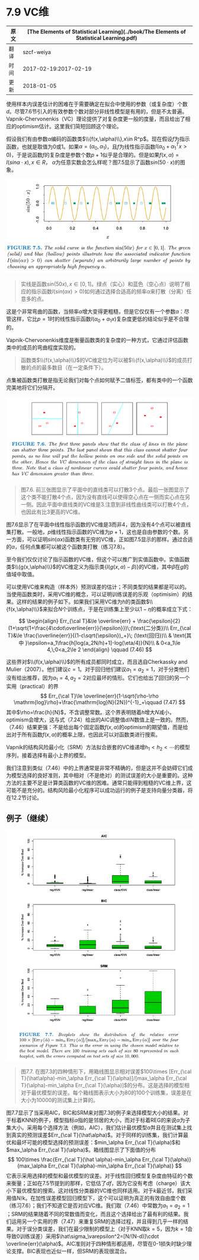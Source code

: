 # 7.9 VC维

| 原文   | [The Elements of Statistical Learning](../book/The Elements of Statistical Learning.pdf) |
| ---- | ---------------------------------------- |
| 翻译   | szcf-weiya                               |
| 时间   | 2017-02-19:2017-02-19                    |
|更新|2018-01-05|

使用样本内误差估计的困难在于需要确定在拟合中使用的参数（或复杂度）个数$d$。尽管7.6节引入的有效参数个数对部分非线性模型是有用的，但是不太普遍。Vapnik-Chervonenkis（VC）理论提供了对复杂度更一般的度量，而且给出了相应的optimism估计。这里我们简短回顾这个理论。

假设我们有由参数$\alpha$编码的函数类$\\{f(x,\alpha)\\},x\in R^p$。现在假设$f$为指示函数，也就是取值为0或1。如果$\alpha=(\alpha_0,\alpha_1)$，且$f$为线性指示函数$I(\alpha_0+\alpha_1^Tx>0)$，于是说函数$f$的复杂度是参数个数$p+1$似乎是合理的。但是如果$f(x,\alpha)=I(sin\alpha\cdot x),x\in R$， $\alpha$为任意实数会怎么样呢？图7.5显示了函数$sin(50\cdot x)$的图象。

![](../img/07/fig7.5.png)

> 实线是函数$sin(50x),x\in [0,1]$。绿点（实心）和蓝色（空心点）说明了相应的指示函数$I(sin(\alpha x)>0)$如何通过选择合适高的频率$\alpha$来打散（分离）任意多的点。

这是个非常弯曲的函数，当频率$\alpha$增大变得更粗糙，但是它仅仅有一个参数$\alpha$：尽管这样，它比$p=1$时的线性指示函数$I(\alpha_0+\alpha_1x)$复杂度更低的结论似乎是不合理的。

Vapnik-Chervonenkis维度是衡量函数类的复杂度的一种方式，它通过评估函数类中的成员的弯曲程度实现的。

> 函数类$\\{f(x,\alpha)\\}$的VC维定位为可以被$\\{f(x,\alpha)\\}$的成员打散的点的最多数目（在一定条件下）。

点集被函数类打散是指无论我们对每个点如何赋予二值标签，都有类中的一个函数完美地将它们分隔开。

![](../img/07/fig7.6.png)

> 图7.6. 前三张图显示了平面中的直线类可以打散3个点。最后一张图显示了这个类不能打散4个点，因为没有直线可以使得空心点在一侧而实心点在另一侧。因此平面中直线类的VC维是3.注意到非线性曲线类可以打散4个点，也因此有比3更高的VC维。

图7.6显示了在平面中线性指示函数的VC维是3而非4，因为没有4个点可以被直线集打散。一般地，$p$维线性指示函数的VC维为$p+1$，这也是自由参数的个数。另一方面，可以证明$sin(\alpha x)$函数类有无穷的VC维，正如图7.5显示的那样。通过合适的$\alpha$，任何点集都可以被这个函数类打散（练习7.8）。

至今我们仅仅讨论了指示函数的VC维，但这个可以推广到实值函数中。实值函数类$\\{g(x,\alpha)\\}$的VC维定义为指示类$\{I(g(x,\alpha)-\beta)\}$的VC维，其中$\beta$在$g$的值域中取值。

可以使用VC维来构造（样本外）预测误差的估计；不同类型的结果都是可以的。当使用函数类时，采用VC维的概念，可以证明训练误差的乐观（optimisim）的结果。这样的结果的例子如下。如果我们采用VC维为$h$的类函数$\\{f(x,\alpha)\\}$来拟合$N$个训练点，于是在训练集上至少以$1-\eta$的概率成立下式：

$$
\begin{align}
Err_{\cal T}&\le \overline{err} + \frac{\epsilon}{2}(1+\sqrt{1+\frac{4\cdot\overline{err}}{\epsilon}})\;(\text{二分类})\\
Err_{\cal T}&\le \frac{\overline{err}}{(1-c\sqrt{\epsilon})_+}\; (\text{回归})\\
& \text{其中 }\epsilon=a_1\frac{h[log(a_2N/h)+1]-log(\eta/4)}{N}\\
& 0<a_1\le 4,\;0<a_2\le 2
\end{align}
\qquad (7.46)
$$

这些界对$\\{f(x,\alpha)\\}$的所有成员都同时成立，而且选自Cherkassky and Mulier（2007）。他们建议$c=1$。对于回归他们建议$a_1=a_2=1$，对于分类他们没有给出推荐，因为$a_1=4,a_2=2$对应最坏的情形。它们也给出了回归的另一个实用（practical）的界
$$
Err_{\cal T}\le \overline{err}(1-\sqrt{\rho-\rho \mathrm{log}\rho}+\frac{\mathrm{log}N}{2N})^{-1}_+\qquad (7.47)
$$
其中$\rho=\frac{h}{N}$，不含调整常数。这个界表明随着$h$增大$N$减小，optimism会增大，这与式（7.24）给出的AIC调整值$d/N$数值上是一致的。然而，（7.46）结果更强：不是给出每个固定函数$f(x,\alpha)$的optimism的期望值，而是给出对于所有函数$f(x,\alpha)$的概率上限，也因此可以对函数类进行搜索。

Vapnik的结构风险最小化（SRM）方法拟合嵌套的VC维递增$h_1<h_2<\cdots$的模型序列，接着选择有最小上界的模型。

我们注意到类似（7.46）中的上界通常是非常不精确的，但是这并不会妨碍它们成为模型选择的良好准则，其中相对（不是绝对）的测试误差的大小是重要的。这种方法的主要不足是计算类函数的VC维的困难。通常只能得到粗糙的VC维上界，这可能不是充分的。结构风险最小化程序可以成功运行的例子是支持向量分类器，将在12.2节讨论。

## 例子（继续）

![](../img/07/fig7.7.png)

> 图7.7. 在图7.3的四种情形下，用箱线图显示相对误差$100\times [Err_{\cal T}(\hat\alpha)-min_\alpha Err_{\cal T}(\alpha)]/[max_\alpha Err_{\cal T}(\alpha)-min_\alpha Err_{\cal T}(\alpha)]$的分布。这是选择的模型相对于最优模型的误差。每个箱线图表示大小为80的100个训练集，误差是在大小为10000的测试集上计算的。

图7.7显示了当采用AIC，BIC和SRM来对图7.3的例子来选择模型大小的结果。对于标着KNN的例子，模型指标$\alpha$指的是邻居的大小，而对于标着REG的来说$\alpha$为子集大小。采用每个选择方法（例如，AIC），我们估计最优模型$\hat \alpha$并且在测试集上找到真实的预测误差$Err_{\cal T}(\hat\alpha)$。对于同样的训练集，我们计算最优和最坏可能的模型选择的预测误差：$min_\alpha Err_{\cal T}(\alpha)$和$max_\alpha Err_{\cal T}(\alpha)$。箱线图显示了下面值的分布
$$
100\times \frac{Err_{\cal T}(\hat \alpha)-min_\alpha Err_{\cal T}(\alpha)}{max_\alpha Err_{\cal T}(\alpha)-min_\alpha Err_{\cal T}(\alpha)}
$$
它表示采用选择的模型和最优模型的误差。对于线性回归模型复杂度由特征的个数来衡量；正如在7.5节提到的那样，它低估了$df​$，因为它没有考虑（charge）该大小下最优模型的搜索。这对线性分类器的VC维也同样适用。对于$k​$最近邻，我们采用值$N/k​$。在加性误差模型回归模型下，这个可以证明为真正的有效自由度个数（练习7.6）；我们不知道它是否对应VC维。我们取（7.46）中常数为$a_1=a_2=1​$；SRM的结果随着不同的常数值而变化，而且这个选择给出了最有利的结果。我们运用另一个实用的界（7.47）来重复SRM的选择过程，并且得到几乎一样的结果。对于误分类误差，我们在最少限制的模型上（对于KNN取$k=5​$，因为$k=1​$会导致0训练误差）采用$\hat\sigma_\varepsilon^2=[N/(N-d)]\cdot \overline{err}(\alpha)​$。AIC准则对于四种情形都适用，尽管在0-1损失时缺少理论支撑。BIC表现也近似一样，但SRM的表现很混合。
